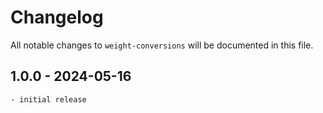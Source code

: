 # Changelog

All notable changes to `weight-conversions` will be documented in this file.

## 1.0.0 - 2024-05-16
    - initial release
